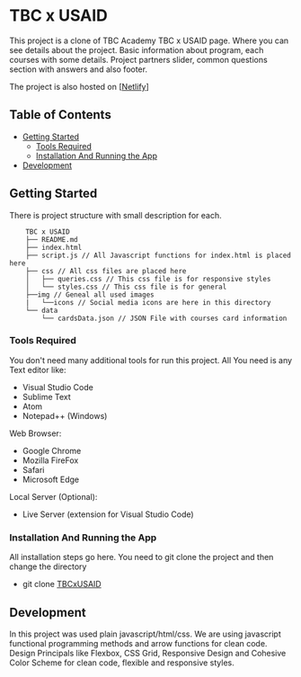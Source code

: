 # TBC x USAID

This project is a clone of TBC Academy TBC x USAID page. Where you can see details about the project. Basic information about program, each courses with some details. Project partners slider, common questions section with answers and also footer.

The project is also hosted on [[Netlify](https://main--shimmering-kataifi-98dab2.netlify.app/)]

## Table of Contents
- [Getting Started](#getting-started)
	- [Tools Required](#tools-required)
	- [Installation And Running the App](#installation)
- [Development](#development)

## Getting Started

There is project structure with small description for each.

```
	TBC x USAID
	├── README.md
	├── index.html 
	├── script.js // All Javascript functions for index.html is placed here
	├── css // All css files are placed here
	│   ├── queries.css // This css file is for responsive styles
	│   └── styles.css // This css file is for general
	├──img // Geneal all used images
	|	└──icons // Social media icons are here in this directory
	└── data
		└── cardsData.json // JSON File with courses card information
```

### Tools Required
You don't need many additional tools for run this project. All You need is any Text editor like: 
- Visual Studio Code
- Sublime Text
- Atom
- Notepad++ (Windows)

Web Browser:
- Google Chrome
- Mozilla FireFox
- Safari
- Microsoft Edge

Local Server (Optional):
- Live Server (extension for Visual Studio Code)
### Installation And Running the App

All installation steps go here. You need to git clone the project and then change the directory

* git clone [TBCxUSAID](https://github.com/MariamPhavlenishvili/TBCxUSAID)

## Development

In this project was used plain javascript/html/css. We are using javascript functional programming methods and arrow functions for clean code. Design Principals like Flexbox, CSS Grid, Responsive Design and Cohesive Color Scheme for clean code, flexible and responsive styles.

